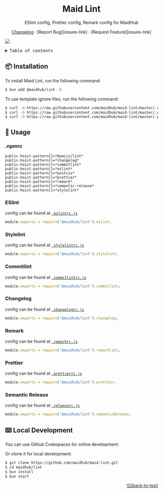 <a name="readme-top"></a><div align="center">

<h1>Maid Lint</h1>

ESlint config, Prettier config, Remark config for MaidHub

[Changelog](./CHANGELOG.md) · \[Report Bug]\[issues-link] · \[Request Feature]\[issues-link]

</div>

![](https://raw.githubusercontent.com/andreasbm/readme/master/assets/lines/rainbow.png)

<details>
<summary><kbd>Table of contents</kbd></summary>

#### TOC

- [📦 Installation](#-installation)
- [🤯 Usage](#-usage)
  - [.npmrc](#npmrc)
  - [ESlint](#eslint)
  - [Stylelint](#stylelint)
  - [Commitlint](#commitlint)
  - [Changelog](#changelog)
  - [Remark](#remark)
  - [Prettier](#prettier)
  - [Semantic Release](#semantic-release)
- [⌨️ Local Development](#️-local-development)

####

</details>

## 📦 Installation

To install Maid Lint, run the following command:

```bash
$ bun add @maidhub/lint -D
```

To use template ignore files, run the following command:

```bash
$ curl -O https://raw.githubusercontent.com/maidhub/maid-lint/master/.eslintignore
$ curl -O https://raw.githubusercontent.com/maidhub/maid-lint/master/.gitignore
$ curl -O https://raw.githubusercontent.com/maidhub/maid-lint/master/.prettierignore
```

<div align="right">

</div>

## 🤯 Usage

### .npmrc

```text
public-hoist-pattern[]=*@umijs/lint*
public-hoist-pattern[]=*changelog*
public-hoist-pattern[]=*commitlint*
public-hoist-pattern[]=*eslint*
public-hoist-pattern[]=*postcss*
public-hoist-pattern[]=*prettier*
public-hoist-pattern[]=*remark*
public-hoist-pattern[]=*semantic-release*
public-hoist-pattern[]=*stylelint*
```

### ESlint

config can be found at [`.eslintrc.js`](/src/eslint/index.ts)

```js
module.exports = require('@maidhub/lint').eslint;
```

### Stylelint

config can be found at [`.stylelintrc.js`](/src/stylelint/index.ts)

```js
module.exports = require('@maidhub/lint').stylelint;
```

### Commitlint

config can be found at [`.commitlintrc.js`](/src/commitlint/index.ts)

```js
module.exports = require('@maidhub/lint').commitlint;
```

### Changelog

config can be found at [`.changelogrc.js`](/src/changelog/index.ts)

```js
module.exports = require('@maidhub/lint').changelog;
```

### Remark

config can be found at [`.remarkrc.js`](/src/remarklint/index.ts)

```js
module.exports = require('@maidhub/lint').remarklint;
```

### Prettier

config can be found at [`.prettierrc.js`](/src/prettier/index.ts)

```js
module.exports = require('@maidhub/lint').prettier;
```

### Semantic Release

config can be found at [`.releaserc.js`](/src/semantic-release/index.ts)

```js
module.exports = require('@maidhub/lint').semanticRelease;
```

<div align="right">

</div>

## ⌨️ Local Development

You can use Github Codespaces for online development:

Or clone it for local development:

```bash
$ git clone https://github.com/maidhub/maid-lint.git
$ cd maidhub/lint
$ bun install
$ bun start
```

<div align="right">

[!\[\]\[back-to-top\]](#readme-top)

</div>
